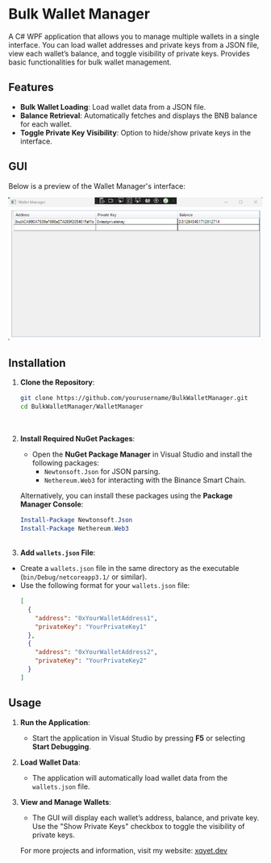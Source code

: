 # Bulk Wallet Manager

A C# WPF application that allows you to manage multiple wallets in a single interface. You can load wallet addresses and private keys from a JSON file, view each wallet’s balance, and toggle visibility of private keys. Provides basic functionalities for bulk wallet management.


## Features

- **Bulk Wallet Loading**: Load wallet data from a JSON file.
- **Balance Retrieval**: Automatically fetches and displays the BNB balance for each wallet.
- **Toggle Private Key Visibility**: Option to hide/show private keys in the interface.

## GUI 

Below is a preview of the Wallet Manager's interface:

![Wallet Manager GUI](WalletManager/manager_gui.png)

## Installation

1. **Clone the Repository**:
   ```bash
   git clone https://github.com/yourusername/BulkWalletManager.git
   cd BulkWalletManager/WalletManager
 
 
2. **Install Required NuGet Packages**:
   - Open the **NuGet Package Manager** in Visual Studio and install the following packages:
     - `Newtonsoft.Json` for JSON parsing.
     - `Nethereum.Web3` for interacting with the Binance Smart Chain.

   Alternatively, you can install these packages using the **Package Manager Console**:
   ```powershell
   Install-Package Newtonsoft.Json
   Install-Package Nethereum.Web3
 
 3. **Add `wallets.json` File**:
   - Create a `wallets.json` file in the same directory as the executable (`bin/Debug/netcoreapp3.1/` or similar).
   - Use the following format for your `wallets.json` file:
     ```json
     [
       {
         "address": "0xYourWalletAddress1",
         "privateKey": "YourPrivateKey1"
       },
       {
         "address": "0xYourWalletAddress2",
         "privateKey": "YourPrivateKey2"
       }
     ]
     ```

## Usage

1. **Run the Application**:
   - Start the application in Visual Studio by pressing **F5** or selecting **Start Debugging**.

2. **Load Wallet Data**:
   - The application will automatically load wallet data from the `wallets.json` file.

3. **View and Manage Wallets**:
   - The GUI will display each wallet’s address, balance, and private key. Use the "Show Private Keys" checkbox to toggle the visibility of private keys.
  
   For more projects and information, visit my website: [xqyet.dev](https://xqyet.dev)

  
